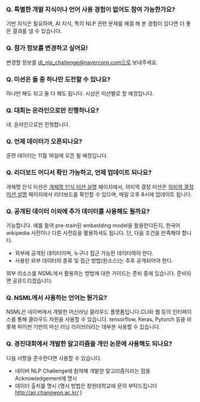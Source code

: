 ### Q. 특별한 개발 지식이나 언어 사용 경험이 없어도 참여 가능한가요?
기반 지식은 필요하며, AI 지식, 특히 NLP 관련 문제를 해결 해 본 경험이 있다면 더 좋은 결과를 낼 수 있습니다.

### Q. 참가 정보를 변경하고 싶어요!
변경할 정보를 dl_nlp_challenge@navercorp.com으로 보내주세요.

### Q. 미션은 둘 중 하나만 도전할 수 있나요?
하나만 해도 되고 둘 다 해도 됩니다. 시상은 미션별로 할 예정입니다.

### Q. 대회는 온라인으로만 진행하나요?
네. 온라인으로만 진행합니다.

### Q. 언제 데이터가 오픈되나요?
훈련 데이터는 11월 16일에 오픈 될 예정입니다.

### Q. 리더보드 어디서 확인 가능하고, 언제 업데이트 되나요?
개체명 인식 미션은 [개체명 인식 미션 설명](http://air.changwon.ac.kr/?page_id=10) 페이지에서, 의미역 결정 미션은 [의미역 결정 미션 설명](http://air.changwon.ac.kr/?page_id=14) 페이지에서 리더보드를 확인할 수 있으며, 매일 오후 8시에 업데이트 됩니다.

### Q. 공개된 데이터 이외에 추가 데이터를 사용해도 될까요?
가능합니다. 예를 들어 pre-train된 embedding model을 활용한다든지, 한국어 wikipedia 사전이나 다른 사전등을 활용하셔도 됩니다.
단, 다음 조건을 만족해야 합니다.
  - 외부에 공개된 데이터이며, 누구나 접근 가능한 데이터여야 한다.
  - 사용된 외부 데이터의 종류 및 접근 방법(원소스)는 추후 공개되어야 한다.
  
외부 리소스를 NSML에서 활용하는 방법에 대한 가이드는 준비 중에 있습니다. 준비되면 공유드리겠습니다.

### Q. NSML에서 사용하는 언어는 뭔가요?
NSML은 네이버에서 개발한 머신러닝 클라우드 플랫폼입니다.CLI와 웹 등의 인터페이스를 통해 클라우드 자원을 사용할 수 있습니다. tensorflow, Keras, Pytorch 등을 비롯해 파이썬 기반의 머신 러닝 라이브러리는 대부분 사용할 수 있습니다.

### Q. 경진대회에서 개발한 알고리즘을 개인 논문에 사용해도 되나요?
다음 사항을 준수한다면 사용할 수 있습니다.
* 네이버 NLP Challenge에 참여해 개발한 알고리즘이라는 점을 Acknowledgement에 명시
* 데이터 출처를 명시 (명시 방법은 창원대학교에 문의 부탁드립니다 http://air.changwon.ac.kr/ )
